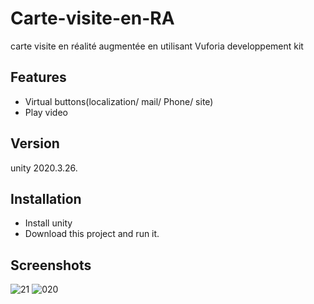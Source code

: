 # Carte-visite-en-RA
carte visite en réalité augmentée en utilisant Vuforia developpement kit

## Features
* Virtual buttons(localization/ mail/ Phone/ site) 
* Play video

## Version
unity 2020.3.26.

## Installation

* Install unity
* Download this project and run it.

## Screenshots
![21](https://github.com/nahla-educate/Carte-visite-en-RA/assets/80469651/eabc7b03-feac-41f3-9e01-22b468c4f296)
![020](https://github.com/nahla-educate/Carte-visite-en-RA/assets/80469651/dc4e6e0f-c690-4482-a8d6-2d18a3ed1212)
